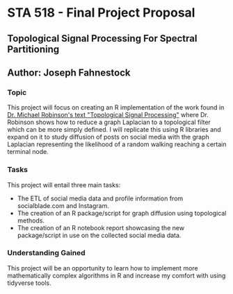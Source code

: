# STA 518 - Final Project Proposal
## Topological Signal Processing For Spectral Partitioning
## Author: Joseph Fahnestock

### Topic

This project will focus on creating an R implementation of the work found in [Dr. Michael Robinson's text "Topological Signal Processing"](https://link.springer.com/chapter/10.1007/978-3-642-36104-3_3#Sec7) where Dr. Robinson shows how to reduce a graph Laplacian to a topological filter which can be more simply defined. I will replicate this using R libraries and expand on it to study diffusion of posts on social media with the graph Laplacian representing the likelihood of a random walking reaching a certain terminal node.

### Tasks

This project will entail three main tasks:

* The ETL of social media data and profile information from socialblade.com and Instagram.
* The creation of an R package/script for graph diffusion using topological methods.
* The creation of an R notebook report showcasing the new package/script in use on the collected social media data.

### Understanding Gained

This project will be an opportunity to learn how to implement more mathematically complex algorithms in R and increase my comfort with using tidyverse tools.
